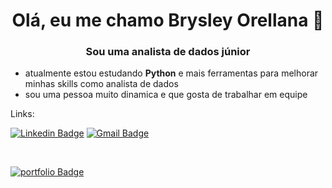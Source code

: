 

<h1 align="center">Olá, eu me chamo Brysley Orellana 👋 </h1>
<h3 align="center">Sou uma analista de dados júnior</h3>

- atualmente estou estudando **Python** e mais ferramentas para melhorar minhas skills como analista de dados
- sou uma pessoa muito dinamica e que gosta de trabalhar em equipe


Links:

[![Linkedin Badge](https://img.shields.io/badge/-LinkedIn-0077B5?style=for-the-badge&logo=Linkedin&logoColor=white)](https://www.linkedin.com/in/gabrielcabralalmeida/)
[![Gmail Badge](https://img.shields.io/badge/-Gmail-D14836?style=for-the-badge&logo=Gmail&logoColor=white)](mailto:gabrielcabral060991@gmail.com)

<br>

[![portfolio Badge](https://encrypted-tbn0.gstatic.com/images?q=tbn:ANd9GcTLtb_cwUU0nUT4TsaKbptPEwKYFvL7j-AmOA&s)](https://ahead-thief-bf8.notion.site/Gabriel-Cabral-de-Almeida-3ff9e5df248744ae96ad8be3fe7dbd5c)

<br>
